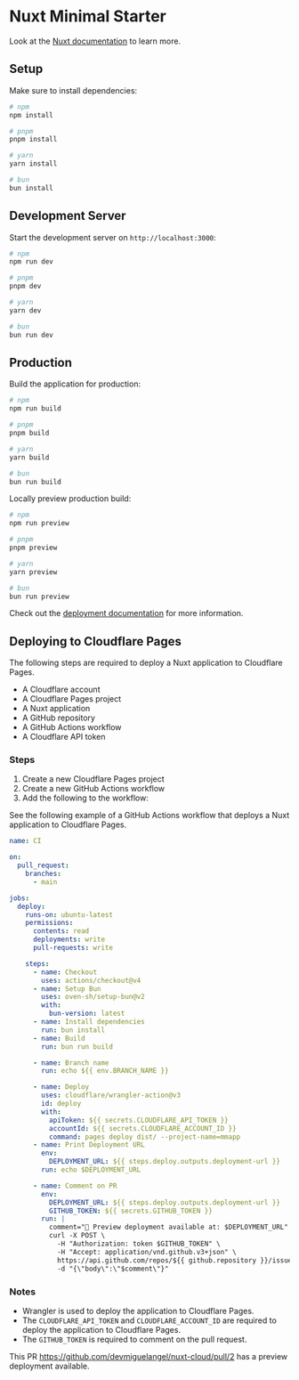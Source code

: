 # Nuxt Minimal Starter

Look at the [Nuxt documentation](https://nuxt.com/docs/getting-started/introduction) to learn more.

## Setup

Make sure to install dependencies:

```bash
# npm
npm install

# pnpm
pnpm install

# yarn
yarn install

# bun
bun install
```

## Development Server

Start the development server on `http://localhost:3000`:

```bash
# npm
npm run dev

# pnpm
pnpm dev

# yarn
yarn dev

# bun
bun run dev
```

## Production

Build the application for production:

```bash
# npm
npm run build

# pnpm
pnpm build

# yarn
yarn build

# bun
bun run build
```

Locally preview production build:

```bash
# npm
npm run preview

# pnpm
pnpm preview

# yarn
yarn preview

# bun
bun run preview
```

Check out the [deployment documentation](https://nuxt.com/docs/getting-started/deployment) for more information.

## Deploying to Cloudflare Pages

The following steps are required to deploy a Nuxt application to Cloudflare Pages.

- A Cloudflare account
- A Cloudflare Pages project
- A Nuxt application
- A GitHub repository
- A GitHub Actions workflow
- A Cloudflare API token

### Steps

1. Create a new Cloudflare Pages project
2. Create a new GitHub Actions workflow
3. Add the following to the workflow:

  See the following example of a GitHub Actions workflow that deploys a Nuxt application to Cloudflare Pages.

```yaml
name: CI

on:
  pull_request:
    branches:
      - main

jobs:
  deploy:
    runs-on: ubuntu-latest
    permissions:
      contents: read
      deployments: write
      pull-requests: write

    steps:
      - name: Checkout
        uses: actions/checkout@v4
      - name: Setup Bun
        uses: oven-sh/setup-bun@v2
        with:
          bun-version: latest
      - name: Install dependencies
        run: bun install
      - name: Build
        run: bun run build

      - name: Branch name
        run: echo ${{ env.BRANCH_NAME }}

      - name: Deploy
        uses: cloudflare/wrangler-action@v3
        id: deploy
        with:
          apiToken: ${{ secrets.CLOUDFLARE_API_TOKEN }}
          accountId: ${{ secrets.CLOUDFLARE_ACCOUNT_ID }}
          command: pages deploy dist/ --project-name=mmapp
      - name: Print Deployment URL
        env:
          DEPLOYMENT_URL: ${{ steps.deploy.outputs.deployment-url }}
        run: echo $DEPLOYMENT_URL

      - name: Comment on PR
        env:
          DEPLOYMENT_URL: ${{ steps.deploy.outputs.deployment-url }}
          GITHUB_TOKEN: ${{ secrets.GITHUB_TOKEN }}
        run: |
          comment="🚀 Preview deployment available at: $DEPLOYMENT_URL"
          curl -X POST \
            -H "Authorization: token $GITHUB_TOKEN" \
            -H "Accept: application/vnd.github.v3+json" \
            https://api.github.com/repos/${{ github.repository }}/issues/${{ github.event.pull_request.number }}/comments \
            -d "{\"body\":\"$comment\"}"
```

### Notes

- Wrangler is used to deploy the application to Cloudflare Pages.
- The `CLOUDFLARE_API_TOKEN` and `CLOUDFLARE_ACCOUNT_ID` are required to deploy the application to Cloudflare Pages.
- The `GITHUB_TOKEN` is required to comment on the pull request.

This PR https://github.com/devmiguelangel/nuxt-cloud/pull/2 has a preview deployment available.
